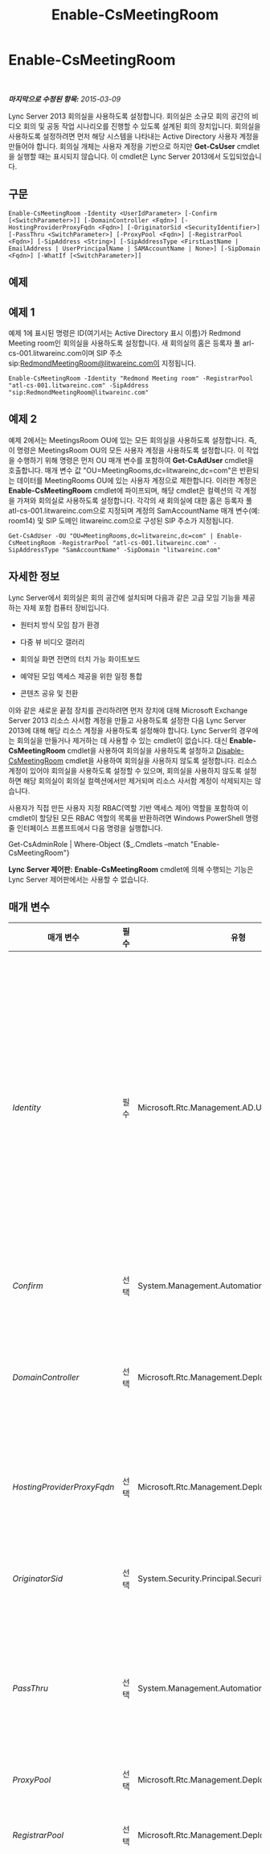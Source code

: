 ﻿---
title: Enable-CsMeetingRoom
TOCTitle: Enable-CsMeetingRoom
ms:assetid: 88af3267-80c5-46c0-aaef-135843b42a04
ms:mtpsurl: https://technet.microsoft.com/ko-kr/library/JJ205062(v=OCS.15)
ms:contentKeyID: 49304291
ms.date: 08/10/2015
mtps_version: v=OCS.15
ms.translationtype: HT
---

# Enable-CsMeetingRoom

 

_**마지막으로 수정된 항목:** 2015-03-09_

Lync Server 2013 회의실을 사용하도록 설정합니다. 회의실은 소규모 회의 공간의 비디오 회의 및 공동 작업 시나리오를 진행할 수 있도록 설계된 회의 장치입니다. 회의실을 사용하도록 설정하려면 먼저 해당 시스템을 나타내는 Active Directory 사용자 계정을 만들어야 합니다. 회의실 개체는 사용자 계정을 기반으로 하지만 **Get-CsUser** cmdlet을 실행할 때는 표시되지 않습니다. 이 cmdlet은 Lync Server 2013에서 도입되었습니다.

## 구문

    Enable-CsMeetingRoom -Identity <UserIdParameter> [-Confirm [<SwitchParameter>]] [-DomainController <Fqdn>] [-HostingProviderProxyFqdn <Fqdn>] [-OriginatorSid <SecurityIdentifier>] [-PassThru <SwitchParameter>] [-ProxyPool <Fqdn>] [-RegistrarPool <Fqdn>] [-SipAddress <String>] [-SipAddressType <FirstLastName | EmailAddress | UserPrincipalName | SAMAccountName | None>] [-SipDomain <Fqdn>] [-WhatIf [<SwitchParameter>]]

## 예제

## 예제 1

예제 1에 표시된 명령은 ID(여기서는 Active Directory 표시 이름)가 Redmond Meeting room인 회의실을 사용하도록 설정합니다. 새 회의실의 홈은 등록자 풀 arl-cs-001.litwareinc.com이며 SIP 주소 sip:RedmondMeetingRoom@litwareinc.com이 지정됩니다.

    Enable-CsMeetingRoom -Identity "Redmond Meeting room" -RegistrarPool "atl-cs-001.litwareinc.com" -SipAddress "sip:RedmondMeetingRoom@litwareinc.com"

## 예제 2

예제 2에서는 MeetingsRoom OU에 있는 모든 회의실을 사용하도록 설정합니다. 즉, 이 명령은 MeetingsRoom OU의 모든 사용자 계정을 사용하도록 설정합니다. 이 작업을 수행하기 위해 명령은 먼저 OU 매개 변수를 포함하여 **Get-CsAdUser** cmdlet을 호출합니다. 매개 변수 값 "OU=MeetingRooms,dc=litwareinc,dc=com"은 반환되는 데이터를 MeetingRooms OU에 있는 사용자 계정으로 제한합니다. 이러한 계정은 **Enable-CsMeetingRoom** cmdlet에 파이프되며, 해당 cmdlet은 컬렉션의 각 계정을 가져와 회의실로 사용하도록 설정합니다. 각각의 새 회의실에 대한 홈은 등록자 풀 atl-cs-001.litwareinc.com으로 지정되며 계정의 SamAccountName 매개 변수(예: room14) 및 SIP 도메인 litwareinc.com으로 구성된 SIP 주소가 지정됩니다.

    Get-CsAdUser -OU "OU=MeetingRooms,dc=litwareinc,dc=com" | Enable-CsMeetingRoom -RegistrarPool "atl-cs-001.litwareinc.com" -SipAddressType "SamAccountName" -SipDomain "litwareinc.com"

## 자세한 정보

Lync Server에서 회의실은 회의 공간에 설치되며 다음과 같은 고급 모임 기능을 제공하는 자체 포함 컴퓨터 장비입니다.

  - 원터치 방식 모임 참가 환경

  - 다중 뷰 비디오 갤러리

  - 회의실 화면 전면의 터치 가능 화이트보드

  - 예약된 모임 액세스 제공을 위한 일정 통합

  - 콘텐츠 공유 및 전환

이와 같은 새로운 끝점 장치를 관리하려면 먼저 장치에 대해 Microsoft Exchange Server 2013 리소스 사서함 계정을 만들고 사용하도록 설정한 다음 Lync Server 2013에 대해 해당 리소스 계정을 사용하도록 설정해야 합니다. Lync Server의 경우에는 회의실을 만들거나 제거하는 데 사용할 수 있는 cmdlet이 없습니다. 대신 **Enable-CsMeetingRoom** cmdlet을 사용하여 회의실을 사용하도록 설정하고 [Disable-CsMeetingRoom](disable-csmeetingroom.md) cmdlet을 사용하여 회의실을 사용하지 않도록 설정합니다. 리소스 계정이 있어야 회의실을 사용하도록 설정할 수 있으며, 회의실을 사용하지 않도록 설정하면 해당 회의실이 회의실 컬렉션에서만 제거되며 리소스 사서함 계정이 삭제되지는 않습니다.

사용자가 직접 만든 사용자 지정 RBAC(역할 기반 액세스 제어) 역할을 포함하여 이 cmdlet이 할당된 모든 RBAC 역할의 목록을 반환하려면 Windows PowerShell 명령줄 인터페이스 프롬프트에서 다음 명령을 실행합니다.

Get-CsAdminRole | Where-Object {$\_.Cmdlets –match "Enable-CsMeetingRoom"}

**Lync Server 제어판:** **Enable-CsMeetingRoom** cmdlet에 의해 수행되는 기능은 Lync Server 제어판에서는 사용할 수 없습니다.

## 매개 변수


<table>
<colgroup>
<col style="width: 25%" />
<col style="width: 25%" />
<col style="width: 25%" />
<col style="width: 25%" />
</colgroup>
<thead>
<tr class="header">
<th>매개 변수</th>
<th>필수</th>
<th>유형</th>
<th>설명</th>
</tr>
</thead>
<tbody>
<tr class="odd">
<td><p><em>Identity</em></p></td>
<td><p>필수</p></td>
<td><p>Microsoft.Rtc.Management.AD.UserIdParameter</p></td>
<td><p>회의실로 구성할 사용자 계정의 ID를 나타냅니다. 사용자 ID는 보통 네 가지 형식 중 하나를 사용하여 지정되는데, 이러한 형식은 1) 사용자의 SIP 주소, 2) 사용자의 UPN(사용자 계정 이름), 3) 도메인\로그온 형태인 사용자의 도메인 이름 및 로그온 이름(예: litwareinc\room14) 및 4) 사용자의 Active Directory 표시 이름(예: Room 14)입니다.</p>
<p>또한 사용자의 Active Directory 고유 이름을 사용하여 사용자 계정을 참조할 수도 있습니다.</p>
<p>표시 이름을 사용자 ID로 사용할 경우 별표(*) 와일드카드 문자를 사용할 수 있습니다. 예를 들어 &quot;* Smith&quot;라는 ID는 표시 이름이 &quot; Smith&quot; 문자열 값으로 끝나는 모든 사용자를 반환합니다.</p></td>
</tr>
<tr class="even">
<td><p><em>Confirm</em></p></td>
<td><p>선택</p></td>
<td><p>System.Management.Automation.SwitchParameter</p></td>
<td><p>명령을 실행하기 전에 확인 메시지를 표시합니다.</p></td>
</tr>
<tr class="odd">
<td><p><em>DomainController</em></p></td>
<td><p>선택</p></td>
<td><p>Microsoft.Rtc.Management.Deploy.Fqdn</p></td>
<td><p>회의실을 사용하도록 설정하기 위해 지정된 도메인 컨트롤러에 연결할 수 있도록 합니다. 특정 도메인 컨트롤러에 연결하려면 DomainController 매개 변수 뒤에 컴퓨터 이름(예: atl-dc-001) 또는 FQDN(정규화된 도메인 이름)(예: atl-dc-001.litwareinc.com)을 포함합니다.</p></td>
</tr>
<tr class="even">
<td><p><em>HostingProviderProxyFqdn</em></p></td>
<td><p>선택</p></td>
<td><p>Microsoft.Rtc.Management.Deploy.Fqdn</p></td>
<td><p>호스팅 공급자 프록시 서버의 정규화된 도메인 이름입니다. 이 매개 변수는 Microsoft Lync Online에서만 사용할 수 있습니다.</p></td>
</tr>
<tr class="odd">
<td><p><em>OriginatorSid</em></p></td>
<td><p>선택</p></td>
<td><p>System.Security.Principal.SecurityIdentifier</p></td>
<td><p>msRTCSIP-OriginatorSID 특성의 값입니다. 이 Active Directory 특성은 Single Sign-On을 사용하도록 설정하는 데만 사용됩니다. 이 매개 변수는 Microsoft Lync Online에서만 사용할 수 있습니다.</p></td>
</tr>
<tr class="even">
<td><p><em>PassThru</em></p></td>
<td><p>선택</p></td>
<td><p>System.Management.Automation.SwitchParameter</p></td>
<td><p>Lync Server에 대해 사용하도록 설정되는 회의실을 나타내는 파이프라인을 통해 회의실 개체를 전달할 수 있도록 합니다. 기본적으로 <strong>Enable-CsMeetingRoom</strong> cmdlet은 파이프라인을 통해 개체를 전달하지 않습니다.</p></td>
</tr>
<tr class="odd">
<td><p><em>ProxyPool</em></p></td>
<td><p>선택</p></td>
<td><p>Microsoft.Rtc.Management.Deploy.Fqdn</p></td>
<td><p>프록시 풀 이름입니다. 이 매개 변수는 Microsoft Lync Online에서만 사용할 수 있습니다.</p></td>
</tr>
<tr class="even">
<td><p><em>RegistrarPool</em></p></td>
<td><p>선택</p></td>
<td><p>Microsoft.Rtc.Management.Deploy.Fqdn</p></td>
<td><p>회의실의 Lync Server 계정이 속하는 등록자 풀을 나타냅니다.</p></td>
</tr>
<tr class="odd">
<td><p><em>SipAddress</em></p></td>
<td><p>선택</p></td>
<td><p>System.String</p></td>
<td><p>회의실에 특정 SIP 주소를 할당할 수 있습니다. SIP 주소를 지정할 때 주소 앞에 접두사 &quot;sip:&quot;이 와야 합니다. 이는 SipAddress 매개 변수에 제공된 값이 다음과 같이 표시됨을 의미합니다.</p>
<p>sip:room14@litwareinc.com</p>
<p>Lync Server에서 회의실에 대해 SIP 주소를 자동으로 생성하도록 하려면 SipAddressType 매개 변수를 사용할 때 SipAddress 매개 변수를 사용하지 않아야 합니다.</p>
<p>여러 회의실을 동시에 사용하도록 설정하려는 경우에는 SipAddress 매개 변수를 사용할 수 없습니다. 대신 SipAddressType 매개 변수를 사용하여 이러한 회의실의 SIP 주소를 자동 생성해야 합니다.</p></td>
</tr>
<tr class="even">
<td><p><em>SipAddressType</em></p></td>
<td><p>선택</p></td>
<td><p>Microsoft.Rtc.Management.AD.Cmdlets.AddressType</p></td>
<td><p>새 회의실에 대한 SIP 주소를 자동으로 생성하도록 Lync Server에 명령합니다. Lync Server에서 SIP 주소를 자동으로 생성하도록 하려면 SipAddressType 매개 변수를 포함하고 다음 매개 변수 값 중 하나를 사용해야 합니다.</p>
<p>* FirstLastName. SIP 주소는 사용자의 이름, 마침표, 성, SIP 도메인을 순서대로 포함합니다. 예를 들어, 사용자 Room 14의 SIP 주소는 Room.14@litwareinc.com과 같습니다. 이 주소 형식을 사용하는 경우 SipDomain 매개 변수도 포함해야 합니다.</p>
<p>* EmailAddress. Active Directory에 정의된 사용자의 전자 메일 주소가 SIP 주소로 사용됩니다. 즉, 사용자의 UPN이 SIP 주소로 사용됩니다.</p>
<p></p>
<p>* SamAccountName. SIP 주소는 사용자의 SamAccountName(로그온 이름)과 SIP 도메인을 순서대로 포함합니다. 예를 들어 SamAccountName이 room14인 사용자의 SIP 주소는 room14@litwareinc.com과 같습니다. 이 주소 형식을 사용하는 경우 SipDomain 매개 변수도 포함해야 합니다.</p>
<p>SIPAddress 매개 변수를 사용하여 사용자에게 SIP 주소를 명시적으로 할당할 경우 SipAddressType 매개 변수가 필요하지 않습니다.</p></td>
</tr>
<tr class="odd">
<td><p><em>SipDomain</em></p></td>
<td><p>선택</p></td>
<td><p>Microsoft.Rtc.Management.Deploy.Fqdn</p></td>
<td><p>사용하도록 설정할 회의실의 SIP 도메인입니다. SIPAddressType 매개 변수를 사용하여 Lync Server에서 사용자의 SIP 주소를 자동으로 생성하도록 하고 SIP 주소가 SamAccountName 또는 사용자의 이름과 성을 기반으로 할 경우 이 매개 변수가 필요합니다. SIP 주소가 사용자의 전자 메일 주소 또는 UPN을 기반으로 할 경우 도메인 이름이 이미 해당 특성 값에 포함되어 있기 때문에 이 매개 변수가 필요하지 않습니다.</p></td>
</tr>
<tr class="even">
<td><p><em>WhatIf</em></p></td>
<td><p>선택</p></td>
<td><p>System.Management.Automation.SwitchParameter</p></td>
<td><p>실제로 명령을 수행하지는 않고 명령을 실행했을 때 발생할 결과에 대해 설명합니다.</p></td>
</tr>
</tbody>
</table>


## 입력 형식

문자열 또는 Microsoft.Rtc.Management.ADConnect.Schema.ADUser 개체입니다. **Enable-CsMeetingRoom** cmdlet은 Lync Server에 대해 사용하도록 설정된 사용자 계정의 ID를 나타내는 파이프라인된 문자열 값을 허용합니다. 또한 Active Directory 사용자 개체의 파이프라인된 인스턴스를 허용합니다.

## 반환 형식

**Enable-CsMeetingRoom** cmdlet은 Microsoft.Rtc.Management.ADConnect.Schema.OCSADMeetingRoom 개체의 새 인스턴스를 만듭니다.

## 참고 항목

#### 기타 리소스

[Disable-CsMeetingRoom](disable-csmeetingroom.md)  
[Get-CsMeetingRoom](get-csmeetingroom.md)  
[Move-CsMeetingRoom](move-csmeetingroom.md)  
[Set-CsMeetingRoom](set-csmeetingroom.md)

